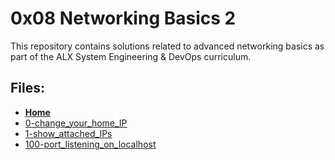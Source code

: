# 0x08 Networking Basics 2

This repository contains solutions related to advanced networking basics as part of the ALX System Engineering & DevOps curriculum.

## Files:

- **[Home](https://github.com/Drihmia/alx-system_engineering-devops/blob/master/README.md)**
- [0-change_your_home_IP](https://github.com/Drihmia/alx-system_engineering-devops/tree/master/0x08-networking_basics_2/0-change_your_home_IP)
- [1-show_attached_IPs](https://github.com/Drihmia/alx-system_engineering-devops/tree/master/0x08-networking_basics_2/1-show_attached_IPs)
- [100-port_listening_on_localhost](https://github.com/Drihmia/alx-system_engineering-devops/tree/master/0x08-networking_basics_2/100-port_listening_on_localhost)

